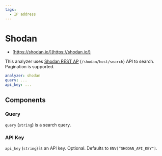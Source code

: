 ```yaml
---
tags:
  - IP address
---
```


# Shodan

- [https://shodan.io/](https://shodan.io/)

This analyzer uses [Shodan REST AP](https://developer.shodan.io/api) (`/shodan/host/search`) API to search. Pagination is supported.

```yaml
analyzer: shodan
query: ...
api_key: ...
```

## Components

### Query

`query` (`string`) is a search query.

### API Key

`api_key` (`string`) is an API key. Optional. Defaults to `ENV[”SHODAN_API_KEY"]`.

